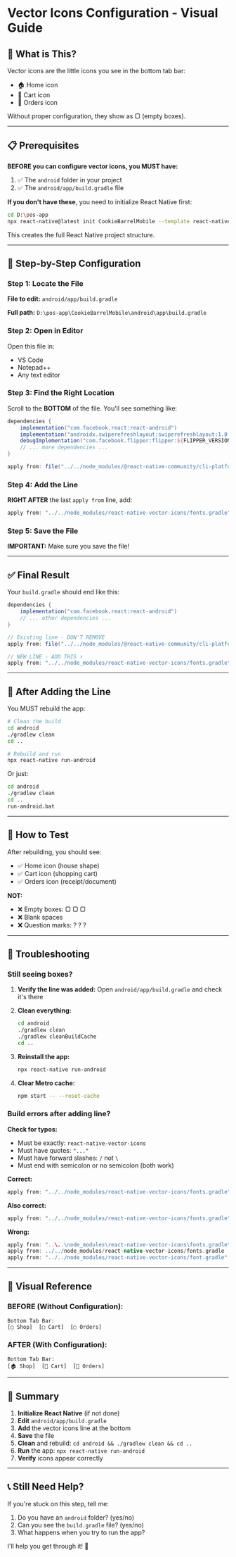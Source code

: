 # Vector Icons Configuration - Visual Guide

## 🎯 What is This?

Vector icons are the little icons you see in the bottom tab bar:
- 🏠 Home icon
- 🛒 Cart icon  
- 📄 Orders icon

Without proper configuration, they show as ▢ (empty boxes).

---

## 📋 Prerequisites

**BEFORE you can configure vector icons, you MUST have:**

1. ✅ The `android` folder in your project
2. ✅ The `android/app/build.gradle` file

**If you don't have these**, you need to initialize React Native first:

```bash
cd D:\pos-app
npx react-native@latest init CookieBarrelMobile --template react-native-template-typescript
```

This creates the full React Native project structure.

---

## 🔧 Step-by-Step Configuration

### Step 1: Locate the File

**File to edit:** `android/app/build.gradle`

**Full path:** `D:\pos-app\CookieBarrelMobile\android\app\build.gradle`

### Step 2: Open in Editor

Open this file in:
- VS Code
- Notepad++
- Any text editor

### Step 3: Find the Right Location

Scroll to the **BOTTOM** of the file. You'll see something like:

```gradle
dependencies {
    implementation("com.facebook.react:react-android")
    implementation("androidx.swiperefreshlayout:swiperefreshlayout:1.0.0")
    debugImplementation("com.facebook.flipper:flipper:${FLIPPER_VERSION}")
    // ... more dependencies ...
}

apply from: file("../../node_modules/@react-native-community/cli-platform-android/native_modules.gradle"); applyNativeModulesAppBuildGradle(project)
```

### Step 4: Add the Line

**RIGHT AFTER** the last `apply from` line, add:

```gradle
apply from: "../../node_modules/react-native-vector-icons/fonts.gradle"
```

### Step 5: Save the File

**IMPORTANT:** Make sure you save the file!

---

## ✅ Final Result

Your `build.gradle` should end like this:

```gradle
dependencies {
    implementation("com.facebook.react:react-android")
    // ... other dependencies ...
}

// Existing line - DON'T REMOVE
apply from: file("../../node_modules/@react-native-community/cli-platform-android/native_modules.gradle"); applyNativeModulesAppBuildGradle(project)

// NEW LINE - ADD THIS ⬇️
apply from: "../../node_modules/react-native-vector-icons/fonts.gradle"
```

---

## 🔄 After Adding the Line

You MUST rebuild the app:

```bash
# Clean the build
cd android
./gradlew clean
cd ..

# Rebuild and run
npx react-native run-android
```

Or just:
```bash
cd android
./gradlew clean
cd ..
run-android.bat
```

---

## 🧪 How to Test

After rebuilding, you should see:
- ✅ Home icon (house shape)
- ✅ Cart icon (shopping cart)
- ✅ Orders icon (receipt/document)

**NOT:**
- ❌ Empty boxes: ▢ ▢ ▢
- ❌ Blank spaces
- ❌ Question marks: ? ? ?

---

## 🐛 Troubleshooting

### Still seeing boxes?

1. **Verify the line was added:**
   Open `android/app/build.gradle` and check it's there

2. **Clean everything:**
   ```bash
   cd android
   ./gradlew clean
   ./gradlew cleanBuildCache
   cd ..
   ```

3. **Reinstall the app:**
   ```bash
   npx react-native run-android
   ```

4. **Clear Metro cache:**
   ```bash
   npm start -- --reset-cache
   ```

### Build errors after adding line?

**Check for typos:**
- Must be exactly: `react-native-vector-icons`
- Must have quotes: `"..."`
- Must have forward slashes: `/` not `\`
- Must end with semicolon or no semicolon (both work)

**Correct:**
```gradle
apply from: "../../node_modules/react-native-vector-icons/fonts.gradle"
```

**Also correct:**
```gradle
apply from: "../../node_modules/react-native-vector-icons/fonts.gradle";
```

**Wrong:**
```gradle
apply from: "..\..\node_modules\react-native-vector-icons\fonts.gradle"  ❌ Backslashes
apply from: ../../node_modules/react-native-vector-icons/fonts.gradle    ❌ No quotes
apply from: "../../node_modules/react-native-vector-icons/font.gradle"   ❌ Missing 's'
```

---

## 📸 Visual Reference

### BEFORE (Without Configuration):
```
Bottom Tab Bar:
[▢ Shop]  [▢ Cart]  [▢ Orders]
```

### AFTER (With Configuration):
```
Bottom Tab Bar:
[🏠 Shop]  [🛒 Cart]  [📄 Orders]
```

---

## 🎯 Summary

1. **Initialize React Native** (if not done)
2. **Edit** `android/app/build.gradle`
3. **Add** the vector icons line at the bottom
4. **Save** the file
5. **Clean** and rebuild: `cd android && ./gradlew clean && cd ..`
6. **Run** the app: `npx react-native run-android`
7. **Verify** icons appear correctly

---

## 📞 Still Need Help?

If you're stuck on this step, tell me:
1. Do you have an `android` folder? (yes/no)
2. Can you see the `build.gradle` file? (yes/no)
3. What happens when you try to run the app?

I'll help you get through it! 🚀
